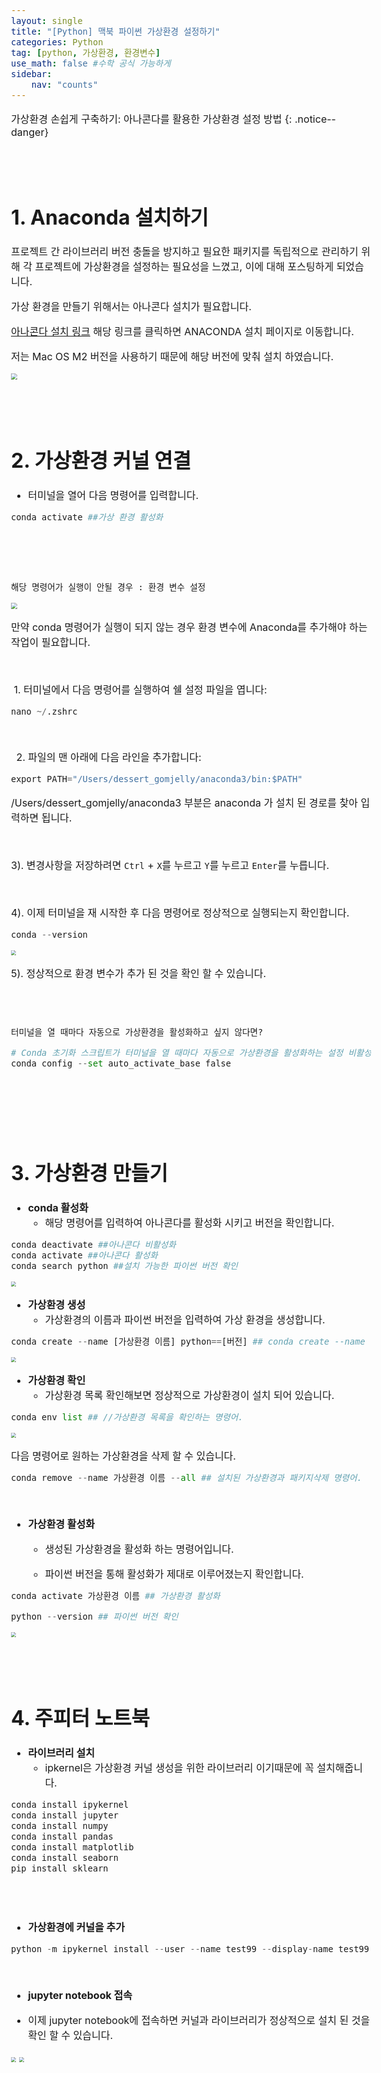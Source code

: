 ```yaml
---
layout: single
title: "[Python] 맥북 파이썬 가상환경 설정하기"
categories: Python
tag: [python, 가상환경, 환경변수]
use_math: false #수학 공식 가능하게
sidebar:
    nav: "counts"
---
```




<style>
  body {
    font-size: 16px; /* 폰트 사이즈 조절 */
  }
</style>


가상환경 손쉽게 구축하기: 아나콘다를 활용한 가상환경 설정 방법
{: .notice--danger}

<br>
<br>

# 1. Anaconda 설치하기

프로젝트 간 라이브러리 버전 충돌을 방지하고 필요한 패키지를 독립적으로 관리하기 위해 각 프로젝트에 가상환경을 설정하는 필요성을 느꼈고, 이에 대해 포스팅하게 되었습니다.

가상 환경을 만들기 위해서는 아나콘다 설치가 필요합니다.

[아나콘다 설치 링크](https://www.anaconda.com/download) 해당 링크를 클릭하면 ANACONDA 설치 페이지로 이동합니다. 



저는 Mac OS M2 버전을 사용하기 때문에 해당 버전에 맞춰 설치 하였습니다.

<img src="{{site.url}}/images/2024-01-27-가상환경/1.png" style="zoom:60%;" />



<br>

<br>

<br>

<br>

# 2. 가상환경 커널 연결

-  터미널을 열어 다음 명령어를 입력합니다.

```python
conda activate ##가상 환경 활성화
```

<br>

<br>

<br>



`해당 명령어가 실행이 안될 경우 : 환경 변수 설정`

<img src="{{site.url}}/images/2024-01-27-가상환경/2.png" style="zoom:60%;" />



만약 conda 명령어가 실행이 되지 않는 경우 환경 변수에 Anaconda를 추가해야 하는 작업이 필요합니다.

<br>

​	1. 터미널에서 다음 명령어를 실행하여 쉘 설정 파일을 엽니다:

```python
nano ~/.zshrc
```

<br>



2.  파일의 맨 아래에 다음 라인을 추가합니다:

```python
export PATH="/Users/dessert_gomjelly/anaconda3/bin:$PATH"
```

/Users/dessert_gomjelly/anaconda3 부분은 anaconda 가 설치 된 경로를 찾아 입력하면 됩니다. 

<br>



3). 변경사항을 저장하려면 `Ctrl` + `X`를 누르고 `Y`를 누르고 `Enter`를 누릅니다.

<br>



4). 이제 터미널을 재 시작한 후 다음 명령어로 정상적으로 실행되는지 확인합니다. 

```python
conda --version
```

<img src="{{site.url}}/images/2024-01-27-가상환경/4.png" style="zoom:50%;" />



5). 정상적으로 환경 변수가 추가 된 것을 확인 할 수 있습니다.

<br>

<br>

`터미널을 열 때마다 자동으로 가상환경을 활성화하고 싶지 않다면? `

```python
# Conda 초기화 스크립트가 터미널을 열 때마다 자동으로 가상환경을 활성화하는 설정 비활성화
conda config --set auto_activate_base false
```

<br>

<br>

<br>

<br>

# 3. 가상환경 만들기



-  **conda 활성화**	
   -  해당 명령어를 입력하여 아나콘다를 활성화 시키고 버전을 확인합니다.

```python
conda deactivate ##아나콘다 비활성화
conda activate ##아나콘다 활성화
conda search python ##설치 가능한 파이썬 버전 확인
```



<img src="{{site.url}}/images/2024-01-27-가상환경/5.png" style="zoom:50%;" />





<br>



-  **가상환경 생성**
   -  가상환경의 이름과 파이썬 버전을 입력하여 가상 환경을 생성합니다.

```python
conda create --name [가상환경 이름] python==[버전] ## conda create --name test python==3.8.11
```

<img src="{{site.url}}/images/2024-01-27-가상환경/6.png" style="zoom:50%;" />



<br>



-  **가상환경 확인**
   -  가상환경 목록 확인해보면 정상적으로 가상환경이 설치 되어 있습니다.

```python
conda env list ## //가상환경 목록을 확인하는 명령어.
```

<img src="{{site.url}}/images/2024-01-27-가상환경/7.png" style="zoom:50%;" />







<br>

다음 명령어로 원하는 가상환경을 삭제 할 수 있습니다.

```python
conda remove --name 가상환경 이름 --all ## 설치된 가상환경과 패키지삭제 명령어.
```





<br>



-  **가상환경 활성화**

   -  생성된 가상환경을 활성화 하는 명령어입니다.

   -  파이썬 버전을 통해 활성화가 제대로 이루어졌는지 확인합니다.

```python
conda activate 가상환경 이름 ## 가상환경 활성화

python --version ## 파이썬 버전 확인
```



<img src="{{site.url}}/images/2024-01-27-가상환경/9.png" style="zoom:50%;" />



<br>

<br>

<br>

<br>

# 4. 주피터 노트북

-  **라이브러리 설치**
   -  ipkernel은 가상환경 커널 생성을 위한 라이브러리 이기때문에 꼭 설치해줍니다.

```python
conda install ipykernel
conda install jupyter
conda install numpy
conda install pandas
conda install matplotlib
conda install seaborn
pip install sklearn
```

<br>

<br>



-  **가상환경에 커널을 추가**

```python
python -m ipykernel install --user --name test99 --display-name test99 #주피터노트북 커널에 추가
```



<br>



-  **jupyter notebook 접속**

-  이제 jupyter notebook에 접속하면 커널과 라이브러리가 정상적으로 설치 된 것을 확인 할 수 있습니다.

<img src="{{site.url}}/images/2024-01-27-가상환경/10.png" style="zoom:50%;" />

<img src="{{site.url}}/images/2024-01-27-가상환경/11.png" style="zoom:50%;" />







